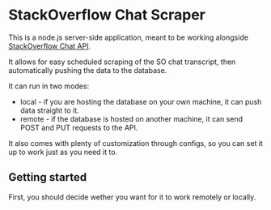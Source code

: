 # StackOverflow Chat Scraper

This is a node.js server-side application, meant to be working alongside [StackOverflow Chat API](https://github.com/Kamilczak020/StackOverflow-Chat-API).

It allows for easy scheduled scraping of the SO chat transcript, then automatically pushing the data to the database.

It can run in two modes:
* local - if you are hosting the database on your own machine, it can push data straight to it.
* remote - if the database is hosted on another machine, it can send POST and PUT requests to the API. 

It also comes with plenty of customization through configs, so you can set it up to work just as you need it to.

## Getting started

First, you should decide wether you want for it to work remotely or locally. 